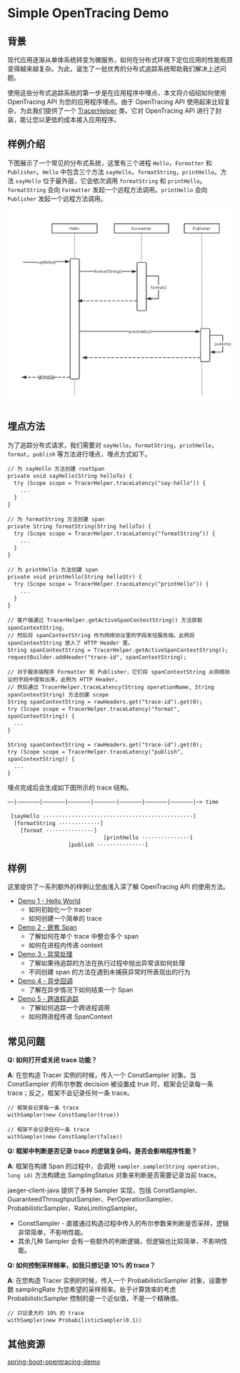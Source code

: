 # Simple OpenTracing Demo

## 背景
现代应用逐渐从单体系统转变为微服务，如何在分布式环境下定位应用的性能瓶颈变得越来越复杂。为此，诞生了一批优秀的分布式追踪系统帮助我们解决上述问题。

使用这些分布式追踪系统的第一步是在应用程序中埋点，本文将介绍绍如何使用 OpenTracing API 为您的应用程序埋点。由于 OpenTracing API 使用起来比较复杂，为此我们提供了一个 [TracerHelper](https://github.com/aliyun/aliyun-log-jaeger-sender/blob/master/src/main/java/com/aliyun/openservices/log/jaeger/sender/util/TracerHelper.java) 类，它对 OpenTracing API 进行了封装，能让您以更低的成本接入应用程序。

## 样例介绍
下图展示了一个常见的分布式系统，这里有三个进程 `Hello`，`Formatter` 和 `Publisher`。`Hello` 中包含三个方法 `sayHello`，`formatString`，`printHello`。方法 `sayHello` 位于最外层，它会依次调用 `formatString` 和 `printHello`。`formatString` 会向 `Formatter` 发起一个远程方法调用。`printHello` 会向 `Publisher`  发起一个远程方法调用。

![p1.png](/pics/p1.png)

## 埋点方法
为了追踪分布式请求，我们需要对 `sayHello`，`formatString`，`printHello`，`format`，`publish` 等方法进行埋点，埋点方式如下。

```
// 为 sayHello 方法创建 rootSpan
private void sayHello(String helloTo) {
  try (Scope scope = TracerHelper.traceLatency("say-hello")) {
	...
  }
}

// 为 formatString 方法创建 span
private String formatString(String helloTo) {
  try (Scope scope = TracerHelper.traceLatency("formatString")) {
    ...
  }
}

// 为 printHello 方法创建 span
private void printHello(String helloStr) {
  try (Scope scope = TracerHelper.traceLatency("printHello")) {
    ...
  }
}

// 客户端通过 TracerHelper.getActiveSpanContextString() 方法获取 spanContextString，
// 然后将 spanContextString 作为网络协议里的字段发往服务端。此例将 spanContextString 放入了 HTTP Header 里。
String spanContextString = TracerHelper.getActiveSpanContextString();
requestBuilder.addHeader("trace-id", spanContextString);

// 对于服务端程序 Formatter 和 Publisher，它们将 spanContextString 从网络协议的字段中提取出来，此例为 HTTP Header，
// 然后通过 TracerHelper.traceLatency(String operationName, String spanContextString) 方法创建 scope
String spanContextString = rawHeaders.get("trace-id").get(0);
try (Scope scope = TracerHelper.traceLatency("format", spanContextString)) {
  ...
}

String spanContextString = rawHeaders.get("trace-id").get(0);
try (Scope scope = TracerHelper.traceLatency("publish", spanContextString)) {
  ...
}
```

埋点完成后会生成如下图所示的 trace 结构。
~~~
––|–––––––|–––––––|–––––––|–––––––|–––––––|–––––––|–––––––|–> time

 [sayHello ···············································]
  [formatString ·············]
    [format ···············]
                              [printHello ···············]
			       [publish ···············]
~~~


## 样例

这里提供了一系列额外的样例让您由浅入深了解 OpenTracing API 的使用方法。

* [Demo 1 - Hello World](./src/main/java/com/aliyun/opentracingdemo/demo01)
  * 如何初始化一个 tracer
  * 如何创建一个简单的 trace
* [Demo 2 - 嵌套 Span](./src/main/java/com/aliyun/opentracingdemo/demo02)
  * 了解如何在单个 trace 中整合多个 span
  * 如何在进程内传递 context
* [Demo 3 - 异常处理](./src/main/java/com/aliyun/opentracingdemo/demo03)
  * 了解如果待追踪的方法在执行过程中抛出异常该如何处理
  * 不同创建 span 的方法在遇到未捕获异常时所表现出的行为
* [Demo 4 - 异步回调](./src/main/java/com/aliyun/opentracingdemo/demo04)
  * 了解在异步情况下如何结束一个 Span
* [Demo 5 - 跨进程追踪](./src/main/java/com/aliyun/opentracingdemo/demo05)
  * 了解如何追踪一个跨进程调用
  * 如何跨进程传递 SpanContext

## 常见问题
**Q: 如何打开或关闭 trace 功能？**

**A**: 在您构造 Tracer 实例的时候，传入一个 ConstSampler 对象。当 ConstSampler 的布尔参数 decision 被设置成 true 时，框架会记录每一条 trace；反之，框架不会记录任何一条 trace。
```
// 框架会记录每一条 trace
withSampler(new ConstSampler(true))

// 框架不会记录任何一条 trace
withSampler(new ConstSampler(false))
```

**Q: 框架中判断是否记录 trace 的逻辑复杂吗，是否会影响程序性能？**

**A**: 框架在构建 Span 的过程中，会调用 `sampler.sample(String operation, long id)` 方法构建出 SamplingStatus 对象来判断是否需要记录当前 trace。

jaeger-client-java 提供了多种 Sampler 实现，包括 ConstSampler、GuaranteedThroughputSampler、PerOperationSampler、ProbabilisticSampler、RateLimitingSampler。

* ConstSampler - 直接通过构造过程中传入的布尔参数来判断是否采样，逻辑非常简单，不影响性能。
* 其余几种 Sampler 会有一些额外的判断逻辑，但逻辑也比较简单，不影响性能。

**Q: 如何控制采样频率，如我只想记录 10% 的 trace？**

**A**: 在您构造 Tracer 实例的时候，传入一个 ProbabilisticSampler 对象，设置参数 samplingRate 为您希望的采样频率。处于计算效率的考虑 ProbabilisticSampler 控制的是一个近似值，不是一个精确值。
```
// 只记录大约 10% 的 trace
withSampler(new ProbabilisticSampler(0.1))
```

## 其他资源
[spring-boot-opentracing-demo](https://github.com/brucewu-fly/spring-boot-opentracing-demo)

